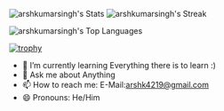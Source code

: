 ![arshkumarsingh's Stats](https://github-readme-stats.vercel.app/api?username=arshkumarsingh&theme=midnight-purple&show_icons=true&hide_border=false&count_private=true)
![arshkumarsingh's Streak](https://github-readme-streak-stats.herokuapp.com/?user=arshkumarsingh&theme=midnight-purple&hide_border=false)

![arshkumarsingh's Top Languages](https://github-readme-stats.vercel.app/api/top-langs/?username=arshkumarsingh&theme=midnight-purple&show_icons=true&hide_border=false&layout=compact)

[![trophy](https://github-profile-trophy.vercel.app/?username=arshkumarsingh&theme=onedark)](https://github.com/arshkumarsingh/github-profile-trophy)
- 🌱 I’m currently learning Everything there is to learn :)
- 💬 Ask me about Anything
- 📫 How to reach me: E-Mail:arshk4219@gmail.com
- 😄 Pronouns: He/Him

